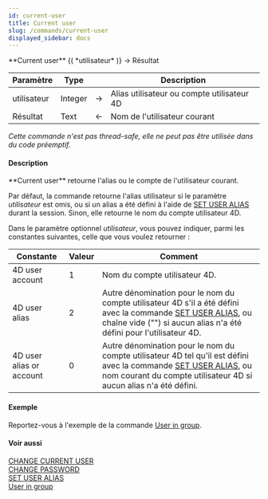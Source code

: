 ```yaml
---
id: current-user
title: Current user
slug: /commands/current-user
displayed_sidebar: docs
---
```


<!--REF #_command_.Current user.Syntax-->**Current user** {( *utilisateur* )} -> Résultat<!-- END REF-->
<!--REF #_command_.Current user.Params-->
| Paramètre | Type |  | Description |
| --- | --- | --- | --- |
| utilisateur | Integer | &#8594;  | Alias utilisateur ou compte utilisateur 4D |
| Résultat | Text | &#8592; | Nom de l'utilisateur courant |

<!-- END REF-->

*Cette commande n'est pas thread-safe, elle ne peut pas être utilisée dans du code préemptif.*


#### Description 

<!--REF #_command_.Current user.Summary-->**Current user** retourne l'alias ou le compte de l'utilisateur courant.<!-- END REF-->

Par défaut, la commande retourne l'alias utilisateur si le paramètre *utilisateur* est omis, ou si un alias a été défini à l'aide de [SET USER ALIAS](set-user-alias.md) durant la session. Sinon, elle retourne le nom du compte utilisateur 4D.

Dans le paramètre optionnel *utilisateur*, vous pouvez indiquer, parmi les constantes suivantes, celle que vous voulez retourner :

| Constante                | Valeur | Comment                                                                                                                                                                                                   |
| ------------------------ | ------ | --------------------------------------------------------------------------------------------------------------------------------------------------------------------------------------------------------- |
| 4D user account          | 1      | Nom du compte utilisateur 4D.                                                                                                                                                                             |
| 4D user alias            | 2      | Autre dénomination pour le nom du compte utilisateur 4D s'il a été défini avec la commande [SET USER ALIAS](set-user-alias.md), ou chaîne vide ("") si aucun alias n'a été défini pour l'utilisateur 4D.  |
| 4D user alias or account | 0      | Autre dénomination pour le nom du compte utilisateur 4D tel qu'il est défini avec la commande [SET USER ALIAS](set-user-alias.md), ou nom courant du compte utilisateur 4D si aucun alias n'a été défini. |

#### Exemple 

Reportez-vous à l'exemple de la commande [User in group](user-in-group.md).

#### Voir aussi 

[CHANGE CURRENT USER](change-current-user.md)  
[CHANGE PASSWORD](change-password.md)  
[SET USER ALIAS](set-user-alias.md)  
[User in group](user-in-group.md)  